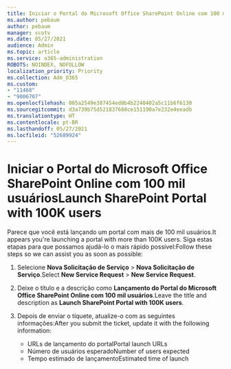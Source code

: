 ```yaml
---
title: Iniciar o Portal do Microsoft Office SharePoint Online com 100 mil usuários
ms.author: pebaum
author: pebaum
manager: scotv
ms.date: 05/27/2021
audience: Admin
ms.topic: article
ms.service: o365-administration
ROBOTS: NOINDEX, NOFOLLOW
localization_priority: Priority
ms.collection: Adm_O365
ms.custom:
- "11468"
- "9006707"
ms.openlocfilehash: 005a2549e387454ed8b4b2240402a5c11b6f6130
ms.sourcegitcommit: d3a739b75d521837660ce151190a7e232e4eeadb
ms.translationtype: HT
ms.contentlocale: pt-BR
ms.lasthandoff: 05/27/2021
ms.locfileid: "52689924"
---
```

# <a name="launch-sharepoint-portal-with-100k-users"></a><span data-ttu-id="1553c-102">Iniciar o Portal do Microsoft Office SharePoint Online com 100 mil usuários</span><span class="sxs-lookup"><span data-stu-id="1553c-102">Launch SharePoint Portal with 100K users</span></span>

<span data-ttu-id="1553c-103">Parece que você está lançando um portal com mais de 100 mil usuários.</span><span class="sxs-lookup"><span data-stu-id="1553c-103">It appears you're launching a portal with more than 100K users.</span></span> <span data-ttu-id="1553c-104">Siga estas etapas para que possamos ajudá-lo o mais rápido possível:</span><span class="sxs-lookup"><span data-stu-id="1553c-104">Follow these steps so we can assist you as soon as possible:</span></span>

1. <span data-ttu-id="1553c-105">Selecione **Nova Solicitação de Serviço** > **Nova Solicitação de Serviço**.</span><span class="sxs-lookup"><span data-stu-id="1553c-105">Select **New Service Request** > **New Service Request**.</span></span>

1. <span data-ttu-id="1553c-106">Deixe o título e a descrição como **Lançamento do Portal do Microsoft Office SharePoint Online com 100 mil usuários**.</span><span class="sxs-lookup"><span data-stu-id="1553c-106">Leave the title and description as **Launch SharePoint Portal with 100K users**.</span></span>

1. <span data-ttu-id="1553c-107">Depois de enviar o tíquete, atualize-o com as seguintes informações:</span><span class="sxs-lookup"><span data-stu-id="1553c-107">After you submit the ticket, update it with the following information:</span></span>

    - <span data-ttu-id="1553c-108">URLs de lançamento do portal</span><span class="sxs-lookup"><span data-stu-id="1553c-108">Portal launch URLs</span></span> 
    - <span data-ttu-id="1553c-109">Número de usuários esperado</span><span class="sxs-lookup"><span data-stu-id="1553c-109">Number of users expected</span></span> 
    - <span data-ttu-id="1553c-110">Tempo estimado de lançamento</span><span class="sxs-lookup"><span data-stu-id="1553c-110">Estimated time of launch</span></span> 
